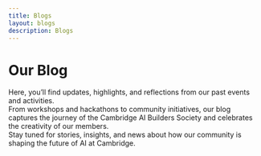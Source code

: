```yaml
---
title: Blogs 
layout: blogs
description: Blogs
---
```


# Our Blog  

Here, you’ll find updates, highlights, and reflections from our past events and activities.  
From workshops and hackathons to community initiatives, our blog captures the journey of the Cambridge AI Builders Society and celebrates the creativity of our members.  
Stay tuned for stories, insights, and news about how our community is shaping the future of AI at Cambridge.  

